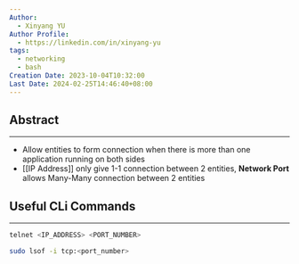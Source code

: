 ```yaml
---
Author:
  - Xinyang YU
Author Profile:
  - https://linkedin.com/in/xinyang-yu
tags:
  - networking
  - bash
Creation Date: 2023-10-04T10:32:00
Last Date: 2024-02-25T14:46:40+08:00
---
```

## Abstract
---
- Allow entities to form connection when there is more than one application running on both sides
- [[IP Address]] only give 1-1 connection between 2 entities, **Network Port** allows Many-Many connection between 2 entities 


## Useful CLi Commands
---
```bash title="Test for a Open Port"
telnet <IP_ADDRESS> <PORT_NUMBER>
```

```bash title="Check what service is running on specific port"
sudo lsof -i tcp:<port_number>
```